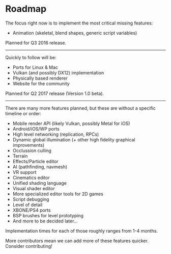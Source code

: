# Roadmap

The focus right now is to implement the most critical missing features:
 - Animation (skeletal, blend shapes, generic script variables)

Planned for Q3 2016 release.

---------------------------------------------------

Quickly to follow will be:
 - Ports for Linux & Mac
 - Vulkan (and possibly DX12) implementation
 - Physically based renderer
 - Website for the community
 
Planned for Q2 2017 release (Version 1.0 beta).

---------------------------------------------------

There are many more features planned, but these are without a specific timeline or order:
 - Mobile render API (likely Vulkan, possibly Metal for iOS)
 - Android/iOS/WP ports
 - High level networking (replication, RPCs)
 - Dynamic global illumination (+ other high fidelity graphical improvements)
 - Occlussion culling
 - Terrain
 - Effects/Particle editor
 - AI (pathfinding, navmesh)
 - VR support
 - Cinematics editor
 - Unified shading language
 - Visual shader editor
 - More specialized editor tools for 2D games
 - Script debugging
 - Level of detail
 - XBONE/PS4 ports
 - BSP brushes for level prototyping
 - And more to be decided later...
 
Implementation times for each of those roughly ranges from 1-4 months.

More contributors mean we can add more of these features quicker. Consider contributing!